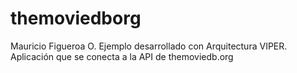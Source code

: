 # themoviedborg
Mauricio Figueroa O.
Ejemplo desarrollado con Arquitectura VIPER.
Aplicación que se conecta a la API de themoviedb.org

